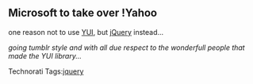 <article><h2>Microsoft to take over !Yahoo</h2><p>one reason not to use <a href="http://developer.yahoo.com/yui/">YUI</a>, but <a href="http://jquery.com/">jQuery</a> instead...</p><p><em>going tumblr style and with all due respect to the wonderfull people that made the YUI library...</em></p><!-- Technorati Tags Start --><p>Technorati Tags:<a href="http://technorati.com/tag/jquery" rel="tag">jquery</a></p><!-- Technorati Tags End --></article>